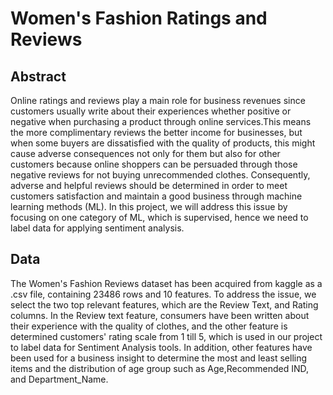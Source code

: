 # Women's Fashion Ratings and Reviews



## Abstract 
Online ratings and reviews play a main role for business revenues since customers usually write about their experiences whether positive or negative when purchasing a product through online services.This means the more complimentary reviews the better income for businesses, but when some buyers are dissatisfied with the quality of products, this might cause adverse consequences not only for them but also for other customers because online shoppers can be persuaded through those negative reviews for not buying unrecommended clothes. Consequently, adverse and helpful reviews should be determined in order to meet customers satisfaction and maintain a good business through machine learning methods (ML). In this project, we will address this issue by focusing on one category of ML, which is supervised, hence we need to label data for applying sentiment analysis.


## Data 
The Women's Fashion Reviews dataset has been acquired from kaggle as a .csv file, containing 23486 rows and 10 features. To address the issue, we select the two top relevant features, which are the Review Text, and Rating columns. In the Review text feature, consumers have been written about their experience with the quality of clothes, and the other feature is determined customers' rating scale from 1 till 5, which is used in our project to label data for Sentiment Analysis tools. In addition, other features have been used for a business insight to determine the most and least selling items and the distribution of age group such as Age,Recommended IND, and Department_Name.


